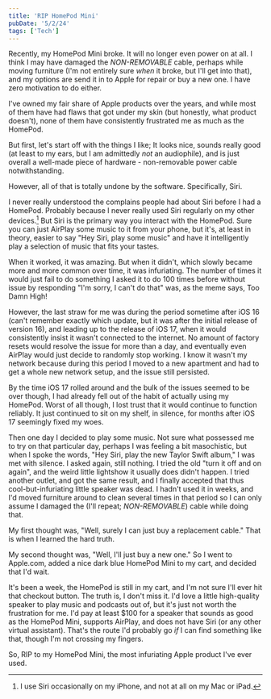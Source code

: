 ```yaml
---
title: 'RIP HomePod Mini'
pubDate: '5/2/24'
tags: ['Tech']
---
```


Recently, my HomePod Mini broke. It will no longer even power on at all. I think I may have damaged the _NON-REMOVABLE_ cable, perhaps while moving furniture (I'm not entirely sure _when_ it broke, but I'll get into that), and my options are send it in to Apple for repair or buy a new one. I have zero motivation to do either.

I've owned my fair share of Apple products over the years, and while most of them have had flaws that got under my skin (but honestly, what product doesn't), none of them have consistently frustrated me as much as the HomePod.

But first, let's start off with the things I like; It looks nice, sounds really good (at least to my ears, but I am admittedly _not_ an audiophile), and is just overall a well-made piece of hardware - non-removable power cable notwithstanding.

However, all of that is totally undone by the software. Specifically, Siri.

I never really understood the complains people had about Siri before I had a HomePod. Probably because I never really used Siri regularly on my other devices.[^1] But Siri is the primary way you interact with the HomePod. Sure you can just AirPlay some music to it from your phone, but it's, at least in theory, easier to say "Hey Siri, play some music" and have it intelligently play a selection of music that fits your tastes.

When it worked, it was amazing. But when it didn't, which slowly became more and more common over time, it was infuriating. The number of times it would just fail to do something I asked it to do 100 times before without issue by responding "I'm sorry, I can't do that" was, as the meme says, Too Damn High!

However, the last straw for me was during the period sometime after iOS 16 (can't remember exactly which update, but it was after the initial release of version 16), and leading up to the release of iOS 17, when it would consistently insist it wasn't connected to the internet. No amount of factory resets would resolve the issue for more than a day, and eventually even AirPlay would just decide to randomly stop working. I know it wasn't my network because during this period I moved to a new apartment and had to get a whole new network setup, and the issue still persisted.

By the time iOS 17 rolled around and the bulk of the issues seemed to be over though, I had already fell out of the habit of actually using my HomePod. Worst of all though, I lost trust that it would continue to function reliably. It just continued to sit on my shelf, in silence, for months after iOS 17 seemingly fixed my woes.

Then one day I decided to play some music. Not sure what possessed me to try on that particular day, perhaps I was feeling a bit masochistic, but when I spoke the words, "Hey Siri, play the new Taylor Swift album," I was met with silence. I asked again, still nothing. I tried the old "turn it off and on again", and the weird little lightshow it usually does didn't happen. I tried another outlet, and got the same result, and I finally accepted that thus cool-but-infuriating little speaker was dead. I hadn't used it in weeks, and I'd moved furniture around to clean several times in that period so I can only assume I damaged the (I'll repeat; _NON-REMOVABLE_) cable while doing that.

My first thought was, "Well, surely I can just buy a replacement cable." That is when I learned the hard truth.

My second thought was, "Well, I'll just buy a new one." So I went to Apple.com, added a nice dark blue HomePod Mini to my cart, and decided that I'd wait.

It's been a week, the HomePod is still in my cart, and I'm not sure I'll ever hit that checkout button. The truth is, I don't miss it. I'd love a little high-quality speaker to play music and podcasts out of, but it's just not worth the frustration for me. I'd pay at least $100 for a speaker that sounds as good as the HomePod Mini, supports AirPlay, and does not have Siri (or any other virtual assistant). That's the route I'd probably go _if_ I can find something like that, though I'm not crossing my fingers.

So, RIP to my HomePod Mini, the most infuriating Apple product I've ever used.

[^1]: I use Siri occasionally on my iPhone, and not at all on my Mac or iPad.

